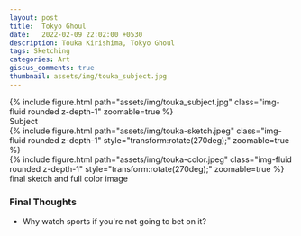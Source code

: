 ```yaml
---
layout: post
title:  Tokyo Ghoul
date:   2022-02-09 22:02:00 +0530
description: Touka Kirishima, Tokyo Ghoul
tags: Sketching
categories: Art
giscus_comments: true
thumbnail: assets/img/touka_subject.jpg
---
```


<div class="row mt-3">
    <div class="mx-auto d-block">
        {% include figure.html path="assets/img/touka_subject.jpg" class="img-fluid rounded z-depth-1" zoomable=true %}
    </div>
</div>
<div class="caption">
    Subject
</div>


<div class="row mt-3">
    <div class="col-sm mt-3 mt-md-0">
        {% include figure.html path="assets/img/touka-sketch.jpeg" class="img-fluid rounded z-depth-1"  style="transform:rotate(270deg);" zoomable=true %}
    </div>
    <div class="col-sm mt-3 mt-md-0">
        {% include figure.html path="assets/img/touka-color.jpeg" class="img-fluid rounded z-depth-1"  style="transform:rotate(270deg);" zoomable=true %}
    </div>
</div>
<div class="caption">
    final sketch and full color image
</div>

### Final Thoughts 
 - Why watch sports if you're not going to bet on it?

